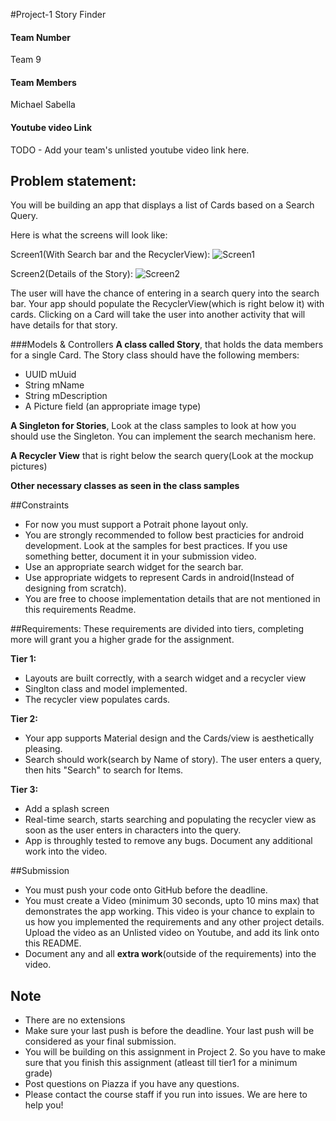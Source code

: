 #Project-1 Story Finder
#### Team Number
Team 9
#### Team Members
Michael Sabella
#### Youtube video Link
TODO - Add your team's unlisted youtube video link here.

## Problem statement:
You will be building an app that displays a list of Cards based on a Search Query.

Here is what the screens will look like:

Screen1(With Search bar and the RecyclerView): 
![Screen1](/imgs/screen1.png?raw=true "")

Screen2(Details of the Story): 
![Screen2](/imgs/screen2.png?raw=true "")

The user will have the chance of entering in a search query into the search bar. Your app should populate the RecyclerView(which is right below it) with cards. Clicking on a Card will take the user into another activity that will have details for that story.


###Models & Controllers
**A class called Story**, that holds the data members for a single Card. The Story class should have the following members:

* UUID mUuid
* String mName
* String mDescription
* A Picture field (an appropriate image type)

**A Singleton for Stories**, Look at the class samples to look at how you should use the Singleton. You can implement the search mechanism here.

**A Recycler View** that is right below the search query(Look at the mockup pictures)

**Other necessary classes as seen in the class samples**

##Constraints
* For now you must support a Potrait phone layout only.
* You are strongly recommended to follow best practicies for android development. Look at the samples for best practices. If you use something better, document it in your submission video.
* Use an appropriate search widget for the search bar.
* Use appropriate widgets to represent Cards in android(Instead of designing from scratch).
* You are free to choose implementation details that are not mentioned in this requirements Readme.


##Requirements:
These requirements are divided into tiers, completing more will grant you a higher grade for the assignment.

**Tier 1:**

* Layouts are built correctly, with a search widget and a recycler view
* Singlton class and model implemented.
* The recycler view populates cards.

**Tier 2:**

* Your app supports Material design and the Cards/view is aesthetically pleasing.
* Search should work(search by Name of story). The user enters a query, then hits "Search" to search for Items.

**Tier 3:**

* Add a splash screen
* Real-time search, starts searching and populating the recycler view as soon as the user enters in characters into the query.
* App is throughly tested to remove any bugs. Document any additional work into the video.


##Submission
* You must push your code onto GitHub before the deadline.
* You must create a Video (minimum 30 seconds, upto 10 mins max) that demonstrates the app working. This video is your chance to explain to us how you implemented the requirements and any other project details. Upload the video as an Unlisted video on Youtube, and add its link onto this README.
* Document any and all **extra work**(outside of the requirements) into the video.


## Note
* There are no extensions
* Make sure your last push is before the deadline. Your last push will be considered as your final submission.
* You will be building on this assignment in Project 2. So you have to make sure that you finish this assignment (atleast till tier1 for a minimum grade)
* Post questions on Piazza if you have any questions.
* Please contact the course staff if you run into issues. We are here to help you!
